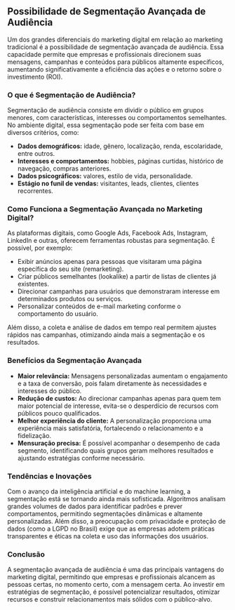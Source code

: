 
## Possibilidade de Segmentação Avançada de Audiência

Um dos grandes diferenciais do marketing digital em relação ao marketing tradicional é a possibilidade de segmentação avançada de audiência. Essa capacidade permite que empresas e profissionais direcionem suas mensagens, campanhas e conteúdos para públicos altamente específicos, aumentando significativamente a eficiência das ações e o retorno sobre o investimento (ROI).

### O que é Segmentação de Audiência?

Segmentação de audiência consiste em dividir o público em grupos menores, com características, interesses ou comportamentos semelhantes. No ambiente digital, essa segmentação pode ser feita com base em diversos critérios, como:

- **Dados demográficos:** idade, gênero, localização, renda, escolaridade, entre outros.
- **Interesses e comportamentos:** hobbies, páginas curtidas, histórico de navegação, compras anteriores.
- **Dados psicográficos:** valores, estilo de vida, personalidade.
- **Estágio no funil de vendas:** visitantes, leads, clientes, clientes recorrentes.

### Como Funciona a Segmentação Avançada no Marketing Digital?

As plataformas digitais, como Google Ads, Facebook Ads, Instagram, LinkedIn e outras, oferecem ferramentas robustas para segmentação. É possível, por exemplo:

- Exibir anúncios apenas para pessoas que visitaram uma página específica do seu site (remarketing).
- Criar públicos semelhantes (lookalike) a partir de listas de clientes já existentes.
- Direcionar campanhas para usuários que demonstraram interesse em determinados produtos ou serviços.
- Personalizar conteúdos de e-mail marketing conforme o comportamento do usuário.

Além disso, a coleta e análise de dados em tempo real permitem ajustes rápidos nas campanhas, otimizando ainda mais a segmentação e os resultados.

### Benefícios da Segmentação Avançada

- **Maior relevância:** Mensagens personalizadas aumentam o engajamento e a taxa de conversão, pois falam diretamente às necessidades e interesses do público.
- **Redução de custos:** Ao direcionar campanhas apenas para quem tem maior potencial de interesse, evita-se o desperdício de recursos com públicos pouco qualificados.
- **Melhor experiência do cliente:** A personalização proporciona uma experiência mais satisfatória, fortalecendo o relacionamento e a fidelização.
- **Mensuração precisa:** É possível acompanhar o desempenho de cada segmento, identificando quais grupos geram melhores resultados e ajustando estratégias conforme necessário.

### Tendências e Inovações

Com o avanço da inteligência artificial e do machine learning, a segmentação está se tornando ainda mais sofisticada. Algoritmos analisam grandes volumes de dados para identificar padrões e prever comportamentos, permitindo segmentações dinâmicas e altamente personalizadas. Além disso, a preocupação com privacidade e proteção de dados (como a LGPD no Brasil) exige que as empresas adotem práticas transparentes e éticas na coleta e uso das informações dos usuários.

### Conclusão

A segmentação avançada de audiência é uma das principais vantagens do marketing digital, permitindo que empresas e profissionais alcancem as pessoas certas, no momento certo, com a mensagem certa. Ao investir em estratégias de segmentação, é possível potencializar resultados, otimizar recursos e construir relacionamentos mais sólidos com o público-alvo.
```
